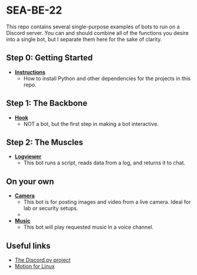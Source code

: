 # SEA-BE-22
This repo contains several single-purpose examples of bots to run on a Discord server. You can and should combine all of the functions you desire into a single bot, but I separate them here for the sake of clarity.

## Step 0: Getting Started
- **[Instructions](/instructions)**
  - How to install Python and other dependencies for the projects in this repo. 

## Step 1: The Backbone
- **[Hook](/hook)**
  - NOT a bot, but the first step in making a bot interactive. 
 
## Step 2: The Muscles
 - **[Logviewer](/logviewer)** 
   - This bot runs a script, reads data from a log, and returns it to chat.

## On your own
- **[Camera](/camera)** 
  - This bot is for posting images and video from a live camera. Ideal for lab or security setups.
  - 
- **[Music](/music)** 
  - This bot will play requested music in a voice channel.

<!--
- **pir**
  - utilizes a cheap PIR sensor and a raspberry pi to detect motion and updates bot status accordingly
- **reactor** 
  - this bot will assign roles in a discord channel based on your reactions
- **steamer** 
  - this bot queries live stats from a specified steam game server and shows player count in status
- **the_kitchen_skink**
  -  most of the above foolishly combined into a single bot
-->


## Useful links
- [The Discord.py project](https://discordpy.readthedocs.io/en/stable/)
- [Motion for Linux](https://motion-project.github.io/)
